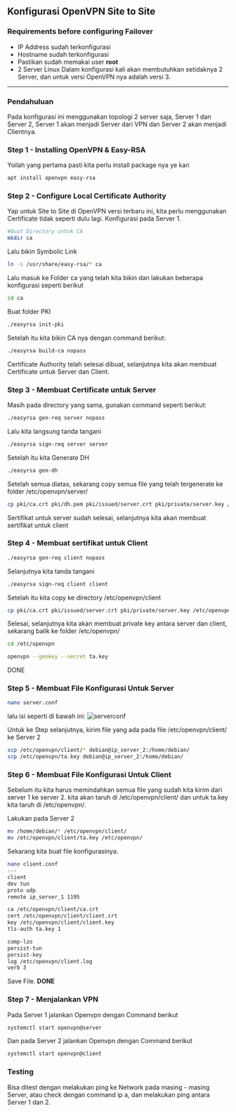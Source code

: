 ## Konfigurasi OpenVPN Site to Site
### Requirements before configuring Failover
- IP Address sudah terkonfigurasi
- Hostname sudah terkonfigurasi
- Pastikan sudah memakai user **root**
- 2 Server Linux
Dalam konfigurasi kali akan membutuhkan setidaknya 2 Server, dan untuk versi OpenVPN nya adalah versi 3.
---
### Pendahuluan
Pada konfigurasi ini menggunakan topologi 2 server saja, Server 1 dan Server 2, Server 1 akan menjadi Server dari VPN dan Server 2 akan menjadi Clientnya.
### Step 1 - Installing OpenVPN & Easy-RSA
Yoilah yang pertama pasti kita perlu install package nya ye kan
```bash
apt install openvpn easy-rsa
```
### Step 2 - Configure Local Certificate Authority
Yap untuk Site to Site di OpenVPN versi terbaru ini, kita perlu menggunakan Certificate tidak seperti dulu lagi. Konfigurasi pada Server 1.
```bash
#Buat Directory untuk CA
mkdir ca
```
Lalu bikin Symbolic Link
```bash
ln -s /usr/share/easy-rsa/* ca
```
Lalu masuk ke Folder ca yang telah kita bikin dan lakukan beberapa konfigurasi seperti berikut
```bash
cd ca
```
Buat folder PKI
```bash
./easyrsa init-pki
```
Setelah itu kita bikin CA nya dengan command berikut:
```bash
./easyrsa build-ca nopass
```
Certificate Authority telah selesai dibuat, selanjutnya kita akan membuat Certificate untuk Server dan Client.
### Step 3 - Membuat Certificate untuk Server
Masih pada directory yang sama, gunakan command seperti berikut:
```bash
./easyrsa gen-req server nopass
```
Lalu kita langsung tanda tangani
```bash
./easyrsa sign-req server server
```
Setelah itu kita Generate DH
```bash
./easyrsa gen-dh
```
Setelah semua diatas, sekarang copy semua file yang telah tergenerate ke folder /etc/openvpn/server/
```bash
cp pki/ca.crt pki/dh.pem pki/issued/server.crt pki/private/server.key /etc/openvpn/server/
```
Sertifikat untuk server sudah selesai, selanjutnya kita akan membuat sertifikat untuk client
### Step 4 - Membuat sertifikat untuk Client
```bash
./easyrsa gen-req client nopass
```
Selanjutnya kita tanda tangani
```bash
./easyrsa sign-req client client
```
Setelah itu kita copy ke directory /etc/openvpn/client
```bash
cp pki/ca.crt pki/issued/server.crt pki/private/server.key /etc/openvpn/client/
```
Selesai, selanjutnya kita akan membuat private key antara server dan client, sekarang balik ke folder /etc/openvpn/
```bash
cd /etc/openvpn

openvpn --genkey --secret ta.key
```
DONE
### Step 5 - Membuat File Konfigurasi Untuk Server
```bash
nano server.conf
```
lalu isi seperti di bawah ini:
![serverconf](https://github.com/user-attachments/assets/da2d2800-01d9-4c41-91ac-4531b9093efb)

Untuk ke Step selanjutnya, kirim file yang ada pada file /etc/openvpn/client/ ke Server 2
```bash
scp /etc/openvpn/client/* debian@ip_server_2:/home/debian/
scp /etc/openvpn/ta.key debian@ip_server_2:/home/debian/
```
### Step 6 - Membuat File Konfigurasi Untuk Client
Sebelum itu kita harus memindahkan semua file yang sudah kita kirim dari server 1 ke server 2. kita akan taruh di /etc/openvpn/client/
dan untuk ta.key kita taruh di /etc/openvpn/.

Lakukan pada Server 2
```bash
mv /home/debian/* /etc/openvpn/client/
mv /etc/openvpn/client/ta.key /etc/openvpn/
```
Sekarang kita buat file konfigurasinya.
```bash
nano client.conf
---
client
dev tun
proto udp
remote ip_server_1 1195

ca /etc/openvpn/client/ca.crt
cert /etc/openvpn/client/client.crt
key /etc/openvpn/client/client.key
tls-auth ta.key 1

comp-lzo
persist-tun
persist-key
log /etc/openvpn/client.log
verb 3
```
Save File.
**DONE**
### Step 7 - Menjalankan VPN
Pada Server 1 jalankan Openvpn dengan Command berikut
```bash
systemctl start openvpn@server
```
Dan pada Server 2 jalankan Openvpn dengan Command berikut
```bash
systemctl start openvpn@client
```
### Testing
Bisa ditest dengan melakukan ping ke Network pada masing - masing Server, atau check dengan command ip a, dan melakukan ping antara Server 1 dan 2.
